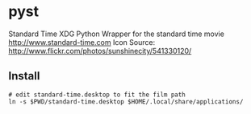 # pyst

Standard Time XDG Python Wrapper for the standard time movie http://www.standard-time.com
Icon Source: http://www.flickr.com/photos/sunshinecity/541330120/

## Install
    # edit standard-time.desktop to fit the film path
    ln -s $PWD/standard-time.desktop $HOME/.local/share/applications/



